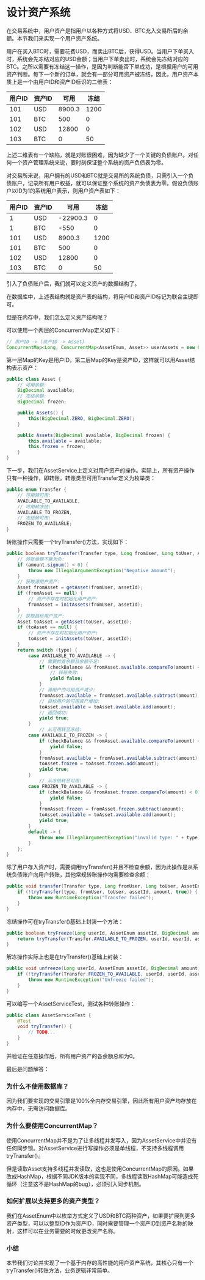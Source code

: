 # 设计资产系统

在交易系统中，用户资产是指用户以各种方式将USD、BTC充入交易所后的余额。本节我们来实现一个用户资产系统。

用户在买入BTC时，需要花费USD，而卖出BTC后，获得USD。当用户下单买入时，系统会先冻结对应的USD金额；当用户下单卖出时，系统会先冻结对应的BTC。之所以需要有冻结这一操作，是因为判断能否下单成功，是根据用户的可用资产判断。每下一个新的订单，就会有一部分可用资产被冻结，因此，用户资产本质上是一个由用户ID和资产ID标识的二维表：

| 用户ID | 资产ID | 可用 | 冻结 |
| --- | --- | --- | --- |
| 101 | USD | 8900.3 | 1200 |
| 101 | BTC | 500 | 0 |
| 102 | USD | 12800 | 0 |
| 103 | BTC | 0 | 50 |

上述二维表有一个缺陷，就是对账很困难，因为缺少了一个关键的负债账户。对任何一个资产管理系统来说，要时刻保证整个系统的资产负债表为零。

对交易所来说，用户拥有的USD和BTC就是交易所的系统负债，只需引入一个负债账户，记录所有用户权益，就可以保证整个系统的资产负债表为零。假设负债账户以ID为1的系统用户表示，则用户资产表如下：

| 用户ID | 资产ID | 可用 | 冻结 |
| --- | --- | --- | --- |
| 1 | USD | -22900.3 | 0 |
| 1 | BTC | -550 | 0 |
| 101 | USD | 8900.3 | 1200 |
| 101 | BTC | 500 | 0 |
| 102 | USD | 12800 | 0 |
| 103 | BTC | 0 | 50 |

引入了负债账户后，我们就可以定义资产的数据结构了。

在数据库中，上述表结构就是资产表的结构，将用户ID和资产ID标记为联合主键即可。

但是在内存中，我们怎么定义资产结构呢？

可以使用一个两层的ConcurrentMap定义如下：
```java
// 用户ID -> (资产ID -> Asset)
ConcurrentMap<Long, ConcurrentMap<AssetEnum, Asset>> userAssets = new ConcurrentHashMap<>();
```
第一层Map的Key是用户ID，第二层Map的Key是资产ID，这样就可以用Asset结构表示资产：
```java
public class Asset {
    // 可用余额:
    BigDecimal available;
    // 冻结余额:
    BigDecimal frozen;

    public Assets() {
        this(BigDecimal.ZERO, BigDecimal.ZERO);
    }

    public Assets(BigDecimal available, BigDecimal frozen) {
        this.available = available;
        this.frozen = frozen;
    }
}
```
下一步，我们在AssetService上定义对用户资产的操作。实际上，所有资产操作只有一种操作，即转账。转账类型可用Transfer定义为枚举类：
```java
public enum Transfer {
    // 可用转可用:
    AVAILABLE_TO_AVAILABLE,
    // 可用转冻结:
    AVAILABLE_TO_FROZEN,
    // 冻结转可用:
    FROZEN_TO_AVAILABLE;
}
```
转账操作只需要一个tryTransfer()方法，实现如下：
```java
public boolean tryTransfer(Transfer type, Long fromUser, Long toUser, AssetEnum assetId, BigDecimal amount, boolean checkBalance) {
    // 转账金额不能为负:
    if (amount.signum() < 0) {
        throw new IllegalArgumentException("Negative amount");
    }
    // 获取源用户资产:
    Asset fromAsset = getAsset(fromUser, assetId);
    if (fromAsset == null) {
        // 资产不存在时初始化用户资产:
        fromAsset = initAssets(fromUser, assetId);
    }
    // 获取目标用户资产:
    Asset toAsset = getAsset(toUser, assetId);
    if (toAsset == null) {
        // 资产不存在时初始化用户资产:
        toAsset = initAssets(toUser, assetId);
    }
    return switch (type) {
        case AVAILABLE_TO_AVAILABLE -> {
            // 需要检查余额且余额不足:
            if (checkBalance && fromAsset.available.compareTo(amount) < 0) {
                // 转账失败:
                yield false;
            }
            // 源用户的可用资产减少:
            fromAsset.available = fromAsset.available.subtract(amount);
            // 目标用户的可用资产增加:
            toAsset.available = toAsset.available.add(amount);
            // 返回成功:
            yield true;
        }
            // 从可用转至冻结:
        case AVAILABLE_TO_FROZEN -> {
            if (checkBalance && fromAsset.available.compareTo(amount) < 0) {
                yield false;
            }
            fromAsset.available = fromAsset.available.subtract(amount);
            toAsset.frozen = toAsset.frozen.add(amount);
            yield true;
        }
            // 从冻结转至可用:
        case FROZEN_TO_AVAILABLE -> {
            if (checkBalance && fromAsset.frozen.compareTo(amount) < 0) {
                yield false;
            }
            fromAsset.frozen = fromAsset.frozen.subtract(amount);
            toAsset.available = toAsset.available.add(amount);
            yield true;
        }
        default -> {
            throw new IllegalArgumentException("invalid type: " + type);
        }
    };
}
```
除了用户存入资产时，需要调用tryTransfer()并且不检查余额，因为此操作是从系统负债账户向用户转账，其他常规转账操作均需要检查余额：
```java
public void transfer(Transfer type, Long fromUser, Long toUser, AssetEnum assetId, BigDecimal amount) {
    if (!tryTransfer(type, fromUser, toUser, assetId, amount, true)) {
        throw new RuntimeException("Transfer failed");
    }
}
```
冻结操作可在tryTransfer()基础上封装一个方法：
```java
public boolean tryFreeze(Long userId, AssetEnum assetId, BigDecimal amount) {
    return tryTransfer(Transfer.AVAILABLE_TO_FROZEN, userId, userId, assetId, amount, true);
}
```
解冻操作实际上也是在tryTransfer()基础上封装：
```java
public void unfreeze(Long userId, AssetEnum assetId, BigDecimal amount) {
    if (!tryTransfer(Transfer.FROZEN_TO_AVAILABLE, userId, userId, assetId, amount, true)) {
        throw new RuntimeException("Unfreeze failed");
    }
}
```
可以编写一个AssetServiceTest，测试各种转账操作：
```java
public class AssetServiceTest {
    @Test
    void tryTransfer() {
        // TODO...
    }
}
```
并验证在任意操作后，所有用户资产的各余额总和为0。

最后是问题解答：
### 为什么不使用数据库？
因为我们要实现的交易引擎是100%全内存交易引擎，因此所有用户资产均存放在内存中，无需访问数据库。
### 为什么要使用ConcurrentMap？
使用ConcurrentMap并不是为了让多线程并发写入，因为AssetService中并没有任何同步锁。对AssetService进行写操作必须是单线程，不支持多线程调用tryTransfer()。

但是读取Asset支持多线程并发读取，这也是使用ConcurrentMap的原因。如果改成HashMap，根据不同JDK版本的实现不同，多线程读取HashMap可能造成死循环（注意这不是HashMap的bug），必须引入同步机制。
### 如何扩展以支持更多的资产类型？
我们在AssetEnum中以枚举方式定义了USD和BTC两种资产，如果要扩展到更多资产类型，可以以整型ID作为资产ID，同时需要管理一个资产ID到资产名称的映射，这样可以在业务需要的时候更改资产名称。
### 小结
本节我们讨论并实现了一个基于内存的高性能的用户资产系统，其核心只有一个tryTransfer()转账方法，业务逻辑非常简单。
